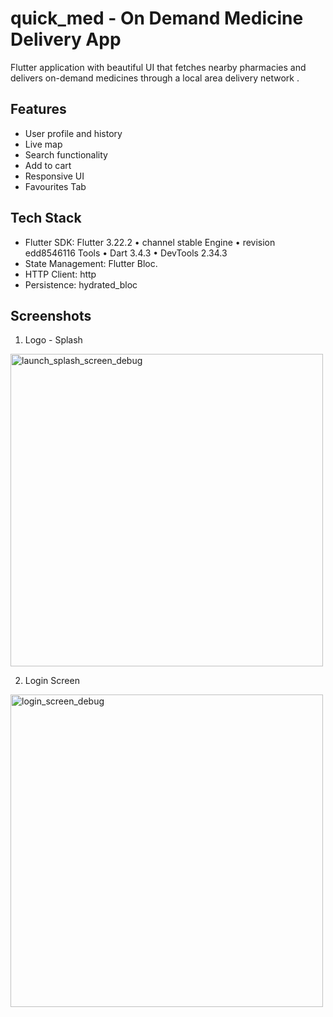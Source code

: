 # quick_med - On Demand Medicine Delivery App 
Flutter application with beautiful UI that fetches nearby pharmacies and delivers on-demand medicines through a local area delivery network .

## Features
- User profile and history
- Live map
- Search functionality
- Add to cart 
- Responsive UI
- Favourites Tab

## Tech Stack
- Flutter SDK: Flutter 3.22.2 • channel stable 
Engine • revision edd8546116
Tools • Dart 3.4.3 • DevTools 2.34.3
- State Management: Flutter Bloc.
- HTTP Client: http
- Persistence: hydrated_bloc

## Screenshots

1. Logo - Splash
<img src="https://github.com/user-attachments/assets/ab0495c6-d309-4a50-b222-359e9e43b679" alt="launch_splash_screen_debug" height="500"/>

2. Login Screen
<img src="https://github.com/user-attachments/assets/607edec3-1fc0-40c6-893a-68c1c3c6dec1" alt="login_screen_debug" height="500"/>


